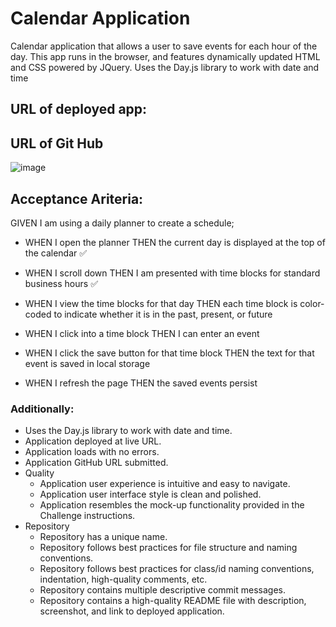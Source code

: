 # Calendar Application

Calendar application that allows a user to save events for each hour of the day.
This app runs in the browser, and features dynamically updated HTML and CSS powered by JQuery.
Uses the Day.js library to work with date and time

## URL of deployed app:

## URL of Git Hub 


![image](SS_Deployed_App_Quiz.jpg)

## Acceptance Ariteria: 
GIVEN I am using a daily planner to create a schedule;

* WHEN I open the planner
THEN the current day is displayed at the top of the calendar ✅

* WHEN I scroll down
THEN I am presented with time blocks for standard business hours ✅

* WHEN I view the time blocks for that day
THEN each time block is color-coded to indicate whether it is in the past, present, or future

* WHEN I click into a time block
THEN I can enter an event

* WHEN I click the save button for that time block
THEN the text for that event is saved in local storage

* WHEN I refresh the page
THEN the saved events persist

### Additionally:
* Uses the Day.js library to work with date and time.
* Application deployed at live URL. 
* Application loads with no errors.
* Application GitHub URL submitted.  
* Quality  
    * Application user experience is intuitive and easy to navigate.
    * Application user interface style is clean and polished. 
    * Application resembles the mock-up functionality provided in the Challenge instructions. 
* Repository 
    * Repository has a unique name. 
    * Repository follows best practices for file structure and naming conventions. 
    * Repository follows best practices for class/id naming conventions, indentation, high-quality comments, etc.
    * Repository contains multiple descriptive commit messages.
    * Repository contains a high-quality README file with description, screenshot, and link to deployed application. 

